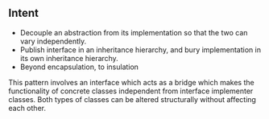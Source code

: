 ## Intent
- Decouple an abstraction from its implementation so that the two can vary independently.
- Publish interface in an inheritance hierarchy, and bury implementation in its own inheritance hierarchy.
- Beyond encapsulation, to insulation

This pattern involves an interface which acts as a bridge which makes the functionality of concrete classes independent from interface implementer classes. Both types of classes can be altered structurally without affecting each other.